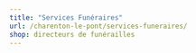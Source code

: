 ```yaml
---
title: "Services Funéraires"
url: /charenton-le-pont/services-funeraires/
shop: directeurs de funérailles
---
```

